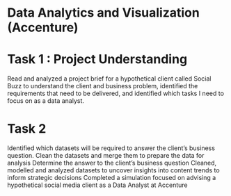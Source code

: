# Data Analytics and Visualization (Accenture) 

# Task 1 : Project Understanding
Read and analyzed a project brief for a hypothetical client called Social Buzz to understand the client and business problem, identified the requirements that need to be delivered, and identified which tasks I need to focus on as a data analyst.

# Task 2
Identified which datasets will be required to answer the client’s business question.
Clean the datasets and merge them to prepare the data for analysis
Determine the answer to the client’s business question
Cleaned, modelled and analyzed datasets to uncover insights into content trends to inform strategic decisions
Completed a simulation focused on advising a hypothetical social media client as a Data Analyst at Accenture
